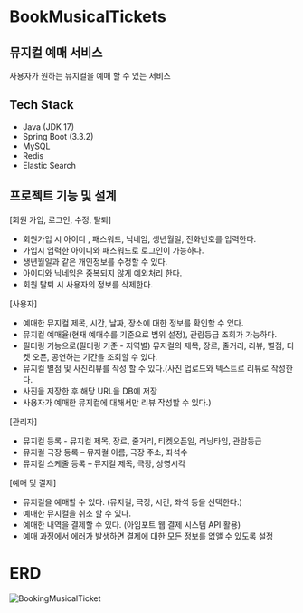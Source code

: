 # BookMusicalTickets

## 뮤지컬 예매 서비스

사용자가 원하는 뮤지컬을 예매 할 수 있는 서비스

## Tech Stack
- Java (JDK 17)
- Spring Boot (3.3.2)
- MySQL
- Redis
- Elastic Search

## 프로젝트 기능 및 설계

[회원 가입, 로그인, 수정, 탈퇴]
- 회원가입 시 아이디 , 패스워드, 닉네임, 생년월일, 전화번호를 입력한다.
- 가입시 입력한 아이디와 패스워드로 로그인이 가능하다.
- 생년월일과 같은 개인정보를 수정할 수 있다.
- 아이디와 닉네임은 중복되지 않게 예외처리 한다.
- 회원 탈퇴 시 사용자의 정보를 삭제한다.

[사용자]
- 예매한 뮤지컬 제목, 시간, 날짜, 장소에 대한 정보를 확인할 수 있다.
- 뮤지컬 예매율(현재 예매수를 기준으로 범위 설정), 관람등급 조회가 가능하다.
- 필터링 기능으로(필터링 기준 - 지역별) 뮤지컬의 제목, 장르, 줄거리, 리뷰, 별점, 티켓 오픈, 공연하는 기간을 조회할 수 있다.
- 뮤지컬 별점 및 사진리뷰를 작성 할 수 있다.(사진 업로드와 텍스트로 리뷰로 작성한다.
- 사진을 저장한 후 해당 URL을 DB에 저장
- 사용자가 예매한 뮤지컬에 대해서만 리뷰 작성할 수 있다.)

[관리자]
- 뮤지컬 등록 -  뮤지컬 제목, 장르, 줄거리, 티켓오픈일, 러닝타임, 관람등급
- 뮤지컬 극장 등록 – 뮤지컬 이름, 극장 주소, 좌석수
- 뮤지컬 스케줄 등록 – 뮤지컬 제목, 극장, 상영시각

[예매 및 결제]
- 뮤지컬을 예매할 수 있다. (뮤지컬, 극장, 시간, 좌석 등을 선택한다.)
- 예매한 뮤지컬을 취소 할 수 있다.
- 예매한 내역을 결제할 수 있다. (아임포트 웹 결제 시스템 API 활용)
- 예매 과정에서 에러가 발생하면 결제에 대한 모든 정보를 없앨 수 있도록 설정


# ERD
![BookingMusicalTicket](https://github.com/user-attachments/assets/a4e01967-e9fb-4ebd-a656-e0027950e2b4)